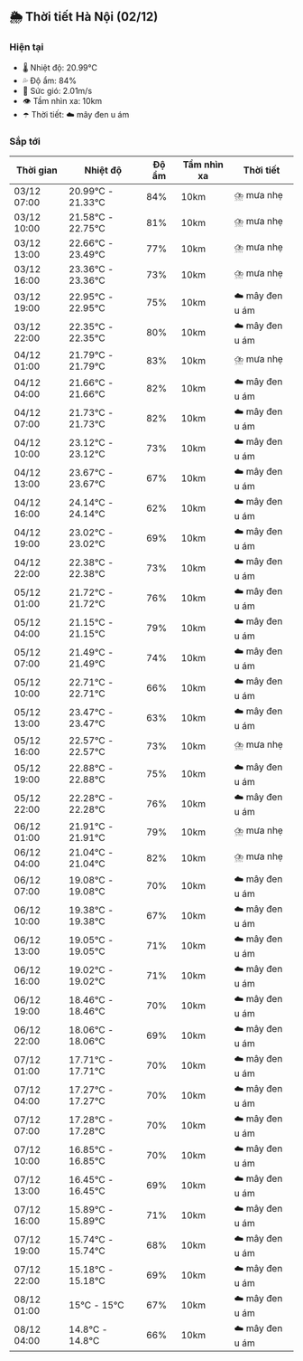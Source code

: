 ## 🌦️ Thời tiết Hà Nội (02/12)

### Hiện tại

- 🌡️ Nhiệt độ: 20.99℃
- 💦 Độ ẩm: 84%
- 💨 Sức gió: 2.01m/s
- 👁️ Tầm nhìn xa: 10km
- ☂️ Thời tiết: ☁️ mây đen u ám

### Sắp tới

| Thời gian | Nhiệt độ | Độ ẩm | Tầm nhìn xa | Thời tiết |
| --- | --- | --- | --- | --- |
| 03/12 07:00 | 20.99℃ - 21.33℃ | 84% | 10km | ⛈️ mưa nhẹ |
| 03/12 10:00 | 21.58℃ - 22.75℃ | 81% | 10km | ⛈️ mưa nhẹ |
| 03/12 13:00 | 22.66℃ - 23.49℃ | 77% | 10km | ⛈️ mưa nhẹ |
| 03/12 16:00 | 23.36℃ - 23.36℃ | 73% | 10km | ⛈️ mưa nhẹ |
| 03/12 19:00 | 22.95℃ - 22.95℃ | 75% | 10km | ☁️ mây đen u ám |
| 03/12 22:00 | 22.35℃ - 22.35℃ | 80% | 10km | ☁️ mây đen u ám |
| 04/12 01:00 | 21.79℃ - 21.79℃ | 83% | 10km | ⛈️ mưa nhẹ |
| 04/12 04:00 | 21.66℃ - 21.66℃ | 82% | 10km | ☁️ mây đen u ám |
| 04/12 07:00 | 21.73℃ - 21.73℃ | 82% | 10km | ☁️ mây đen u ám |
| 04/12 10:00 | 23.12℃ - 23.12℃ | 73% | 10km | ☁️ mây đen u ám |
| 04/12 13:00 | 23.67℃ - 23.67℃ | 67% | 10km | ☁️ mây đen u ám |
| 04/12 16:00 | 24.14℃ - 24.14℃ | 62% | 10km | ☁️ mây đen u ám |
| 04/12 19:00 | 23.02℃ - 23.02℃ | 69% | 10km | ☁️ mây đen u ám |
| 04/12 22:00 | 22.38℃ - 22.38℃ | 73% | 10km | ☁️ mây đen u ám |
| 05/12 01:00 | 21.72℃ - 21.72℃ | 76% | 10km | ☁️ mây đen u ám |
| 05/12 04:00 | 21.15℃ - 21.15℃ | 79% | 10km | ☁️ mây đen u ám |
| 05/12 07:00 | 21.49℃ - 21.49℃ | 74% | 10km | ☁️ mây đen u ám |
| 05/12 10:00 | 22.71℃ - 22.71℃ | 66% | 10km | ☁️ mây đen u ám |
| 05/12 13:00 | 23.47℃ - 23.47℃ | 63% | 10km | ☁️ mây đen u ám |
| 05/12 16:00 | 22.57℃ - 22.57℃ | 73% | 10km | ⛈️ mưa nhẹ |
| 05/12 19:00 | 22.88℃ - 22.88℃ | 75% | 10km | ☁️ mây đen u ám |
| 05/12 22:00 | 22.28℃ - 22.28℃ | 76% | 10km | ☁️ mây đen u ám |
| 06/12 01:00 | 21.91℃ - 21.91℃ | 79% | 10km | ⛈️ mưa nhẹ |
| 06/12 04:00 | 21.04℃ - 21.04℃ | 82% | 10km | ⛈️ mưa nhẹ |
| 06/12 07:00 | 19.08℃ - 19.08℃ | 70% | 10km | ☁️ mây đen u ám |
| 06/12 10:00 | 19.38℃ - 19.38℃ | 67% | 10km | ☁️ mây đen u ám |
| 06/12 13:00 | 19.05℃ - 19.05℃ | 71% | 10km | ☁️ mây đen u ám |
| 06/12 16:00 | 19.02℃ - 19.02℃ | 71% | 10km | ☁️ mây đen u ám |
| 06/12 19:00 | 18.46℃ - 18.46℃ | 70% | 10km | ☁️ mây đen u ám |
| 06/12 22:00 | 18.06℃ - 18.06℃ | 69% | 10km | ☁️ mây đen u ám |
| 07/12 01:00 | 17.71℃ - 17.71℃ | 70% | 10km | ☁️ mây đen u ám |
| 07/12 04:00 | 17.27℃ - 17.27℃ | 70% | 10km | ☁️ mây đen u ám |
| 07/12 07:00 | 17.28℃ - 17.28℃ | 70% | 10km | ☁️ mây đen u ám |
| 07/12 10:00 | 16.85℃ - 16.85℃ | 70% | 10km | ☁️ mây đen u ám |
| 07/12 13:00 | 16.45℃ - 16.45℃ | 69% | 10km | ☁️ mây đen u ám |
| 07/12 16:00 | 15.89℃ - 15.89℃ | 71% | 10km | ☁️ mây đen u ám |
| 07/12 19:00 | 15.74℃ - 15.74℃ | 68% | 10km | ☁️ mây đen u ám |
| 07/12 22:00 | 15.18℃ - 15.18℃ | 69% | 10km | ☁️ mây đen u ám |
| 08/12 01:00 | 15℃ - 15℃ | 67% | 10km | ☁️ mây đen u ám |
| 08/12 04:00 | 14.8℃ - 14.8℃ | 66% | 10km | ☁️ mây đen u ám |
